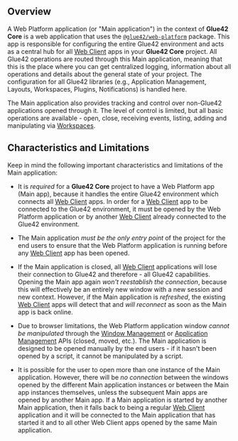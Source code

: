 ## Overview

A Web Platform application (or "Main application") in the context of **Glue42 Core** is a web application that uses the [`@glue42/web-platform`](https://www.npmjs.com/package/@glue42/web-platform) package. This app is responsible for configuring the entire Glue42 environment and acts as a central hub for all [Web Client](../../web-client/overview/index.html) apps in your **Glue42 Core** project. All Glue42 operations are routed through this Main application, meaning that this is the place where you can get centralized logging, information about all operations and details about the general state of your project. The configuration for all Glue42 libraries (e.g., Application Management, Layouts, Workspaces, Plugins, Notifications) is handled here.

The Main application also provides tracking and control over non-Glue42 applications opened through it. The level of control is limited, but all basic operations are available - open, close, receiving events, listing, adding and manipulating via [Workspaces](../../../../capabilities/windows/workspaces/overview/index.html).

## Characteristics and Limitations

Keep in mind the following important characteristics and limitations of the Main application:

- It is *required* for a **Glue42 Core** project to have a Web Platform app (Main app), because it handles the entire Glue42 environment which connects all [Web Client](../../web-client/overview/index.html) apps. In order for a [Web Client](../../web-client/overview/index.html) app to be connected to the Glue42 environment, it must be opened by the Web Platform application or by another [Web Client](../../web-client/overview/index.html) already connected to the Glue42 environment.

- The Main application *must be the only entry point* of the project for the end users to ensure that the Web Platform application is running before any [Web Client](../../web-client/overview/index.html) app has been opened.

- If the Main application is closed, all [Web Client](../../web-client/overview/index.html) applications will lose their connection to Glue42 and therefore - all Glue42 capabilities. Opening the Main app again *won't reestablish the connection*, because this will effectively be an entirely new window with a new session and new context. However, if the Main application is *refreshed*, the existing [Web Client](../../web-client/overview/index.html) apps will detect that and *will reconnect* as soon as the Main app is back online.

- Due to browser limitations, the Web Platform application window *cannot be manipulated* through the [Window Management](../../../../capabilities/windows/window-management/index.html) or [Application Management](../../../../capabilities/application-management/index.html) APIs (closed, moved, etc.). The Main application is designed to be opened manually by the end users - if it hasn't been opened by a script, it cannot be manipulated by a script.

- It is possible for the user to open more than one instance of the Main application. However, there will be *no connection* between the windows opened by the different Main application instances or between the Main app instances themselves, unless the subsequent Main apps are opened by another Main app. If a Main application is started by another Main application, then it falls back to being a regular [Web Client](../../web-client/overview/index.html) application and it will be connected to the Main application that has started it and to all other Web Client apps opened by the same Main application.